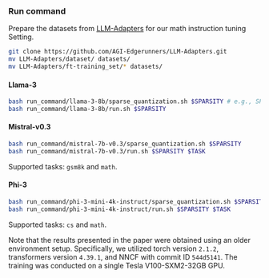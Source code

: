 ### Run command

Prepare the datasets from [LLM-Adapters](https://github.com/AGI-Edgerunners/LLM-Adapters) for our math instruction tuning Setting.
```bash
git clone https://github.com/AGI-Edgerunners/LLM-Adapters.git
mv LLM-Adapters/dataset/ datasets/
mv LLM-Adapters/ft-training_set/* datasets/
```

#### Llama-3

```bash
bash run_command/llama-3-8b/sparse_quantization.sh $SPARSITY # e.g., SPARSITY=50
bash run_command/llama-3-8b/run.sh $SPARSITY
```

#### Mistral-v0.3

```bash
bash run_command/mistral-7b-v0.3/sparse_quantization.sh $SPARSITY
bash run_command/mistral-7b-v0.3/run.sh $SPARSITY $TASK
```
Supported tasks: `gsm8k` and `math`.

#### Phi-3

```bash
bash run_command/phi-3-mini-4k-instruct/sparse_quantization.sh $SPARSITY
bash run_command/phi-3-mini-4k-instruct/run.sh $SPARSITY $TASK  
```
Supported tasks: `cs` and `math`.

Note that the results presented in the paper were obtained using an older environment setup. 
Specifically, we utilized torch version `2.1.2`, transformers version `4.39.1`, and NNCF with commit ID `544d5141`. 
The training was conducted on a single Tesla V100-SXM2-32GB GPU.

